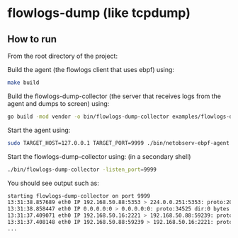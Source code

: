 # flowlogs-dump (like tcpdump)

## How to run 

From the root directory of the project: 

Build the agent (the flowlogs client that uses ebpf) using:
```bash
make build
```
Build the flowlogs-dump-collector (the server that receives logs from the agent and dumps to screen) using:
```bash
go build -mod vendor -o bin/flowlogs-dump-collector examples/flowlogs-dump/server/flowlogs-dump-collector.go  
```
Start the agent using:
```bash
sudo TARGET_HOST=127.0.0.1 TARGET_PORT=9999 ./bin/netobserv-ebpf-agent
```

Start the flowlogs-dump-collector using: (in a secondary shell)
```bash
./bin/flowlogs-dump-collector -listen_port=9999
```

You should see output such as:
```bash
starting flowlogs-dump-collector on port 9999
13:31:38.857689 eth0 IP 192.168.50.88:5353 > 224.0.0.251:5353: proto:2048 dir:0 bytes:384 packets:2 ends: 13:31:38.859561
13:31:38.858447 eth0 IP 0.0.0.0:0 > 0.0.0.0:0: proto:34525 dir:0 bytes:424 packets:2 ends: 13:31:38.860284
13:31:37.409071 eth0 IP 192.168.50.16:2221 > 192.168.50.88:59239: proto:2048 dir:1 bytes:371806 packets:403 ends: 13:31:42.342690
13:31:37.408148 eth0 IP 192.168.50.88:59239 > 192.168.50.16:2221: proto:2048 dir:0 bytes:16926 packets:277 ends: 13:31:42.390777
...
```



